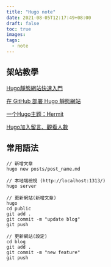 ```yaml
---
title: "Hugo note"
date: 2021-08-05T12:17:49+08:00
draft: false
toc: true
images:
tags: 
  - note
---
```


## 架站教學
[Hugo靜態網站快速入門](https://aishuafei.com/hugo-getting-started/)

[在 GitHub 部署 Hugo 靜態網站](https://chswei.github.io/post/programming/hugo/)

[一个Hugo主题：Hermit](https://ojbk.im/posts/2018/hugo-theme-hermit/)

[Hugo加入留言、觀看人數](https://sunnyday0932.github.io/2020/hugo%E5%8A%A0%E5%85%A5%E7%95%99%E8%A8%80%E8%A7%80%E7%9C%8B%E4%BA%BA%E6%95%B8/)

## 常用語法

```
// 新增文章
hugo new posts/post_name.md
```

```
// 本地端檢視 (http://localhost:1313/)
hugo server
```

```
// 更新網站(新增文章)
hugo
cd public
git add .
git commit -m "update blog"
git push
```

```
// 更新網站(設定)
cd blog
git add .
git commit -m "new feature"
git push
```
